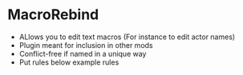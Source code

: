 # MacroRebind

- ALlows you to edit text macros (For instance to edit actor names)
- Plugin meant for inclusion in other mods
- Conflict-free if named in a unique way
- Put rules below example rules
